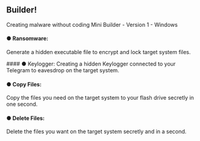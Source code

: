 <p>
<h2>
Builder!
</h2>
Creating malware without coding
Mini Builder - Version 1 - Windows
</p>
<p>
<h4>
● Ransomware:
</h4>
Generate a hidden executable file to encrypt and lock target system files.
</p>
#### ● Keylogger:
Creating a hidden Keylogger connected to your Telegram to eavesdrop on the target system.

#### ● Copy Files:
Copy the files you need on the target system to your flash drive secretly in one second.

#### ● Delete Files:
Delete the files you want on the target system secretly and in a second.
